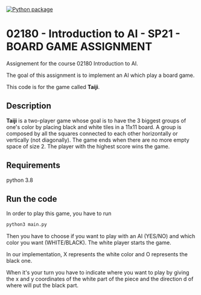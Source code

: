 [![Python package](https://github.com/unitrium/02180-Introduction-to-AI-SP21-BOARD-GAME-ASSIGNMENT/actions/workflows/python-test.yml/badge.svg)](https://github.com/unitrium/02180-Introduction-to-AI-SP21-BOARD-GAME-ASSIGNMENT/actions/workflows/python-test.yml)
# 02180 - Introduction to AI - SP21 - BOARD GAME ASSIGNMENT

Assignement for the course 02180 Introduction to AI.   

The goal of this assignment is to implement an AI which play a board game.  

This code is for the game called __Taiji__.

## Description

__Taiji__ is a two-player game whose goal is to have the 3 biggest groups of one's color by placing black and white tiles in a 11x11 board.
A group is composed by all the squares connected to each other horizontally or vertically (not diagonally).
The game ends when there are no more empty space of size 2. The player with the highest score wins the game.

## Requirements

python 3.8

## Run the code

In order to play this game, you have to run 
```python
python3 main.py
```

Then you have to choose if you want to play with an AI (YES/NO) and which color you want (WHITE/BLACK). The white player starts the game.

In our implementation, X represents the white color and O represents the black one.  

When it's your turn you have to indicate where you want to play by giving the x and y coordinates of the white part of the piece and the direction d of where will put the black part.
